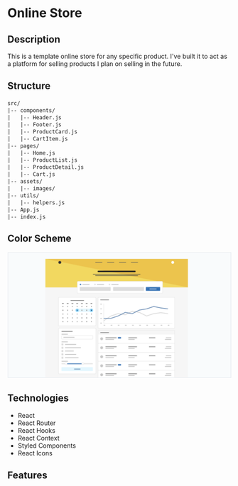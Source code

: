# Online Store

## Description

This is a template online store for any specific product. I've built it to act as a platform for selling products I plan on selling in the future.

## Structure

```
src/
|-- components/
|   |-- Header.js
|   |-- Footer.js
|   |-- ProductCard.js
|   |-- CartItem.js
|-- pages/
|   |-- Home.js
|   |-- ProductList.js
|   |-- ProductDetail.js
|   |-- Cart.js
|-- assets/
|   |-- images/
|-- utils/
|   |-- helpers.js
|-- App.js
|-- index.js
```

## Color Scheme

![Color Scheme](./src/assets/images/color_palette13.png)

## Technologies

- React
- React Router
- React Hooks
- React Context
- Styled Components
- React Icons

## Features
